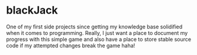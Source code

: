 # blackJack
One of my first side projects since getting my knowledge base solidified when it comes to programming. Really, I just want a place to document my progress with this simple game and also have a place to store stable source code if my attempted changes break the game haha! 
